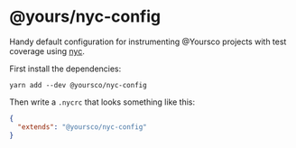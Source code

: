 # @yours/nyc-config

Handy default configuration for instrumenting @Yoursco projects
with test coverage using [nyc](https://github.com/istanbuljs/nyc).

First install the dependencies:

`yarn add --dev @yoursco/nyc-config`

Then write a `.nycrc` that looks something like this:

```json
{
  "extends": "@yoursco/nyc-config"
}
```
